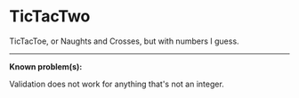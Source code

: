 # TicTacTwo
TicTacToe, or Naughts and Crosses, but with numbers I guess.
** **

**Known problem(s):**

Validation does not work for anything that's not an integer.

